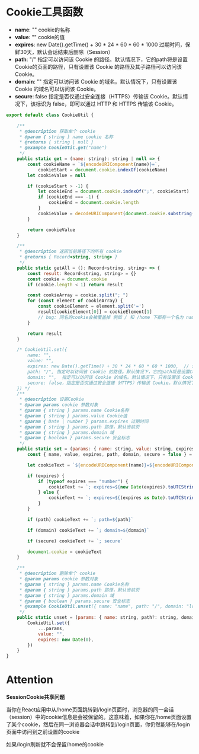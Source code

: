 # Cookie工具函数

- **name**: ""            cookie的名称
- **value**: ""             cookie的值
- **expires**: new Date().getTime() + 30 \* 24 \* 60 \* 60 \* 1000         过期时间，保鲜30天，默认会话结束后删除（Session）
- **path**: "/"              指定可以访问该 Cookie 的路径。默认情况下，它的path将是设置Cookie的页面的路径，只有设置该 Cookie 的路径及其子路径可以访问该 Cookie。
- **domain**: ""          指定可以访问该 Cookie 的域名。默认情况下，只有设置该 Cookie 的域名可以访问该 Cookie。
- **secure**: false       指定是否仅通过安全连接（HTTPS）传输该 Cookie。默认情况下，该标识为 false，即可以通过 HTTP 和 HTTPS 传输该 Cookie。

```javascript
export default class CookieUtil {

    /**
     * @description 获取单个 cookie
     * @param { string } name cookie 名称
     * @returns { string | null }
     * @example CookieUtil.get("name")
     */
    public static get = (name: string): string | null => {
        const cookieName = `${encodeURIComponent(name)}=`,
            cookieStart = document.cookie.indexOf(cookieName)
        let cookieValue = null

        if (cookieStart > -1) {
            let cookieEnd = document.cookie.indexOf(";", cookieStart)
            if (cookieEnd === -1) {
                cookieEnd = document.cookie.length
            }
            cookieValue = decodeURIComponent(document.cookie.substring(cookieStart + cookieName.length, cookieEnd))
        }

        return cookieValue
    }

    /**
     * @description 返回当前路径下的所有 cookie
     * @returns { Record<string, string> }
     */
    public static getAll = (): Record<string, string> => {
        const result: Record<string, string> = {}
        const cookie = document.cookie
        if (cookie.length < 1) return result

        const cookieArray = cookie.split("; ")
        for (const element of cookieArray) {
            const cookieElement = element.split('=')
            result[cookieElement[0]] = cookieElement[1]
            // bug: 同名的cookie会被覆盖掉 例如 / 和 /home 下都有一个名为 name 的 cookie，此时只有 / 的 name 被返回
        }

        return result
    }

    /* CookieUtil.set({
        name: "",
        value: "",
        expires: new Date().getTime() + 30 * 24 * 60 * 60 * 1000,  // 保鲜30天，默认会话结束后删除（Session）
        path: "/", 指定可以访问该 Cookie 的路径。默认情况下，它的path将是设置Cookie的页面的路径，只有设置该 Cookie 的路径及其子路径可以访问该 Cookie。
        domain: "",  指定可以访问该 Cookie 的域名。默认情况下，只有设置该 Cookie 的域名可以访问该 Cookie。
        secure: false，指定是否仅通过安全连接（HTTPS）传输该 Cookie。默认情况下，该标识为 false，即可以通过 HTTP 和 HTTPS 传输该 Cookie。
    }) */
    /**
     * @description 设置Cookie
     * @param params cookie 参数对象
     * @param { string } params.name Cookie名称
     * @param { string } params.value Cookie值
     * @param { Date | number } params.expires 过期时间
     * @param { string } params.path 路径，默认当前页
     * @param { string } params.domain 域
     * @param { boolean } params.secure 安全标志
     */
    public static set = (params: { name: string, value: string, expires?: Date | number, path?: string, domain?: string, secure?: boolean }) => {
        const { name, value, expires, path, domain, secure = false } = params

        let cookieText = `${encodeURIComponent(name)}=${encodeURIComponent(value)}`

        if (expires) {
            if (typeof expires === "number") {
                cookieText += `; expires=${new Date(expires).toUTCString()}`
            } else {
                cookieText += `; expires=${(expires as Date).toUTCString()}`
            }
        }

        if (path) cookieText += `; path=${path}`

        if (domain) cookieText += `; domain=${domain}`

        if (secure) cookieText += `; secure`

        document.cookie = cookieText
    }

    /**
     * @description 删除单个 cookie
     * @param params cookie 参数对象
     * @param { string } params.name Cookie名称
     * @param { string } params.path 路径，默认当前页
     * @param { string } params.domain 域
     * @param { boolean } params.secure 安全标志
     * @example CookieUtil.unset({ name: "name", path: "/", domain: "localhost", secure: false })
     */
    public static unset = (params: { name: string, path?: string, domain?: string, secure?: boolean }) => {
        CookieUtil.set({
            ...params,
            value: "",
            expires: new Date(0),
        })
    }
}

```



# Attention

**SessionCookie共享问题**

当你在React应用中从/home页面跳转到/login页面时，浏览器的同一会话（session）中的cookie信息是会被保留的。这意味着，如果你在/home页面设置了某个cookie，然后在同一浏览器会话中跳转到/login页面，你仍然能够在/login页面中访问到之前设置的cookie

如果/login刷新就不会保留/home的cookie
